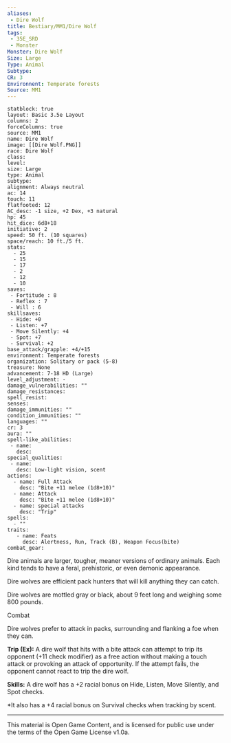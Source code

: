 ```yaml
---
aliases:
 - Dire Wolf
title: Bestiary/MM1/Dire Wolf
tags: 
 - 35E_SRD
 - Monster
Monster: Dire Wolf
Size: Large
Type: Animal
Subtype: 
CR: 3
Environnent: Temperate forests
Source: MM1
---
```


```statblock
statblock: true
layout: Basic 3.5e Layout
columns: 2
forceColumns: true
source: MM1 
name: Dire Wolf
image: [[Dire Wolf.PNG]]
race: Dire Wolf
class: 
level: 
size: Large
type: Animal
subtype: 
alignment: Always neutral
ac: 14
touch: 11
flatfooted: 12
AC_desc: -1 size, +2 Dex, +3 natural
hp: 45
hit_dice: 6d8+18
initiative: 2
speed: 50 ft. (10 squares)
space/reach: 10 ft./5 ft.
stats:
  - 25
  - 15
  - 17
  - 2
  - 12
  - 10
saves:
 - Fortitude : 8
 - Reflex : 7
 - Will : 6
skillsaves:
 - Hide: +0
 - Listen: +7
 - Move Silently: +4
 - Spot: +7
 - Survival: +2
base_attack/grapple: +4/+15
environment: Temperate forests
organization: Solitary or pack (5-8)
treasure: None
advancement: 7-18 HD (Large)
level_adjustment: -
damage_vulnerabilities: ""
damage_resistances: 
spell_resist: 
senses: 
damage_immunities: ""
condition_immunities: ""
languages: ""
cr: 3
aura: ""
spell-like_abilities:
 - name: 
   desc: 
special_qualities:
 - name:
   desc: Low-light vision, scent
actions:
  - name: Full Attack
    desc: "Bite +11 melee (1d8+10)"
  - name: Attack
    desc: "Bite +11 melee (1d8+10)"
  - name: special attacks
    desc: "Trip"
spells:
  - ""
traits:
   - name: Feats
     desc: Alertness, Run, Track (B), Weapon Focus(bite)
combat_gear:  
```


Dire animals are larger, tougher, meaner versions of ordinary animals. Each kind tends to have a feral, prehistoric, or even demonic appearance.

Dire wolves are efficient pack hunters that will kill anything they can catch.

Dire wolves are mottled gray or black, about 9 feet long and weighing some 800 pounds.

Combat

Dire wolves prefer to attack in packs, surrounding and flanking a foe when they can.


**Trip (Ex):** A dire wolf that hits with a bite attack can attempt to trip its opponent (+11 check modifier) as a free action without making a touch attack or provoking an attack of opportunity. If the attempt fails, the opponent cannot react to trip the dire wolf.


**Skills:** A dire wolf has a +2 racial bonus on Hide, Listen, Move Silently, and Spot checks.

*It also has a +4 racial bonus on Survival checks when tracking by scent.

---

This material is Open Game Content, and is licensed for public use under the terms of the Open Game License v1.0a.
